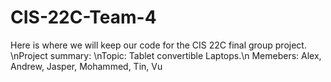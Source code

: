 # CIS-22C-Team-4
Here is where we will keep our code for the CIS 22C final group project. \nProject summary: \nTopic: Tablet convertible Laptops.\n Memebers: Alex, Andrew,  Jasper, Mohammed, Tin, Vu
